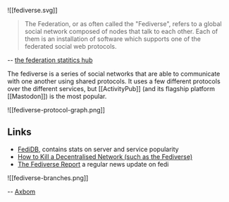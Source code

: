 ![[fediverse.svg]]

> The Federation, or as often called the "Fediverse", refers to a global social network composed of nodes that talk to each other. Each of them is an installation of software which supports one of the federated social web protocols.

-- [the federation statitics hub](https://the-federation.info/)

The fediverse is a series of social networks that are able to communicate with one another using shared protocols.  It uses a few different protocols over the different services, but [[ActivityPub]] (and its flagship platform [[Mastodon]]) is the most popular.

![[fediverse-protocol-graph.png]]

## Links

- [FediDB](https://fedidb.org/), contains stats on server and service popularity
- [How to Kill a Decentralised Network (such as the Fediverse)](https://ploum.net/2023-06-23-how-to-kill-decentralised-networks.html)
- [The Fediverse Report](https://fediversereport.com/) a regular news update on fedi

![[fediverse-branches.png]]

-- [Axbom](https://axbom.com/fediverse/)